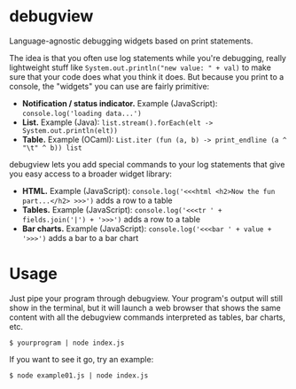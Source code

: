 # debugview

Language-agnostic debugging widgets based on print statements.

The idea is that you often use log statements while you're debugging, really lightweight stuff like `System.out.println("new value: " + val)` to make sure that your code does what you think it does. But because you print to a console, the "widgets" you can use are fairly primitive:

* **Notification / status indicator.** Example (JavaScript): `console.log('loading data...')`
* **List.** Example (Java): `list.stream().forEach(elt -> System.out.println(elt))`
* **Table.** Example (OCaml): `List.iter (fun (a, b) -> print_endline (a ^ "\t" ^ b)) list`

debugview lets you add special commands to your log statements that give you easy access to a broader widget library:

* **HTML.** Example (JavaScript): `console.log('<<<html <h2>Now the fun part...</h2> >>>')` adds a row to a table
* **Tables.** Example (JavaScript): `console.log('<<<tr ' + fields.join('|') + '>>>')` adds a row to a table
* **Bar charts.** Example (JavaScript): `console.log('<<<bar ' + value + '>>>')` adds a bar to a bar chart

# Usage

Just pipe your program through debugview. Your program's output will still show in the terminal, but it will launch a web browser that shows the same content with all the debugview commands interpreted as tables, bar charts, etc.

    $ yourprogram | node index.js

If you want to see it go, try an example:

    $ node example01.js | node index.js
